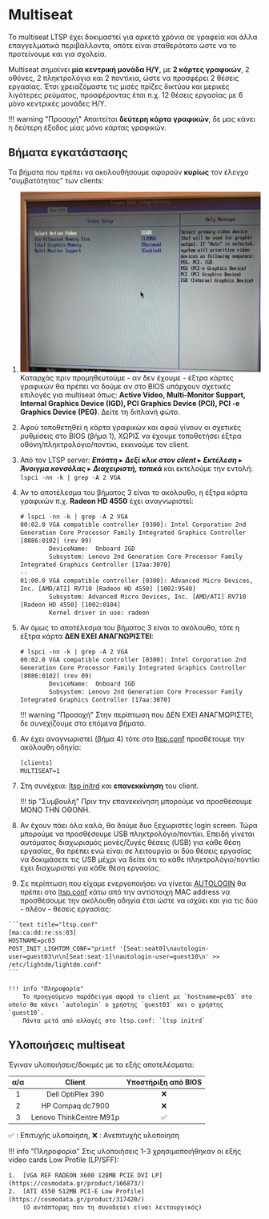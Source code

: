 # Multiseat

Το multiseat LTSP έχει δοκιμαστεί για αρκετά χρόνια σε γραφεία και άλλα επαγγελματικά περιβάλλοντα, οπότε είναι σταθερότατο ώστε να το προτείνουμε και για σχολεία.

Multiseat σημαίνει **μία κεντρική μονάδα Η/Υ**, με **2 κάρτες γραφικών**, 2
οθόνες, 2 πληκτρολόγια και 2 ποντίκια, ώστε να προσφέρει 2 θέσεις εργασίας.
Έτσι χρειαζόμαστε τις μισές πρίζες δικτύου και μερικές λιγότερες ρεύματος,
προσφέροντας έτσι π.χ. 12 θέσεις εργασίας με 6 μόνο κεντρικές μονάδες Η/Υ.

!!! warning "Προσοχή"
    Απαιτείται **δεύτερη κάρτα γραφικών**, δε μας κάνει η δεύτερη έξοδος μίας μόνο κάρτας γραφικών.

## Βήματα εγκατάστασης

Τα βήματα που πρέπει να ακολουθήσουμε αφορούν **κυρίως** τον έλεγχο
"συμβατότητας" των clients:

1.  [![](multiseat.jpg)](multiseat.jpg) Καταρχάς πριν προμηθευτούμε - αν δεν
    έχουμε - έξτρα κάρτες γραφικών θα πρέπει να δούμε αν στο BIOS υπάρχουν
    σχετικές επιλογές για multiseat όπως: **Active Video, Multi-Monitor
    Support, Internal Graphics Device (IGD), PCI Graphics Device (PCI), PCI -e
    Graphics Device (PEG)**. Δείτε τη διπλανή φώτο.

2.   Αφού τοποθετηθεί η κάρτα γραφικών και αφού γίνουν οι σχετικές ρυθμίσεις
     στο BIOS (βήμα 1), ΧΩΡΙΣ να έχουμε τοποθετήσει έξτρα
     οθόνη/πληκτρολόγιο/ποντίκι, εκκινούμε τον client.

3.  Από τον LTSP server: ***Επόπτη*** ▸ ***Δεξί κλικ στον client*** ▸
    ***Εκτέλεση*** ▸ ***Άνοιγμα κονσόλας*** ▸ ***Διαχειριστή, τοπικά*** και
    εκτελούμε την εντολή: `lspci -nn -k | grep -A 2 VGA`

4.  Αν το αποτέλεσμα του βήματος 3 είναι το ακόλουθο, η έξτρα κάρτα γραφικών
    π.χ. **Radeon HD 4550** έχει αναγνωριστεί:

    ```shell-session
    # lspci -nn -k | grep -A 2 VGA
    00:02.0 VGA compatible controller [0300]: Intel Corporation 2nd Generation Core Processor Family Integrated Graphics Controller [8086:0102] (rev 09)
            DeviceName:  Onboard IGD
            Subsystem: Lenovo 2nd Generation Core Processor Family Integrated Graphics Controller [17aa:3070]
    --
    01:00.0 VGA compatible controller [0300]: Advanced Micro Devices, Inc. [AMD/ATI] RV710 [Radeon HD 4550] [1002:9540]
            Subsystem: Advanced Micro Devices, Inc. [AMD/ATI] RV710 [Radeon HD 4550] [1002:0104]
            Kernel driver in use: radeon
    ```

5.  Αν όμως το αποτέλεσμα του βήματος 3 είναι το ακόλουθο, τότε η έξτρα κάρτα
    **ΔΕΝ ΕΧΕΙ ΑΝΑΓΝΩΡΙΣΤΕΙ**:

    ```shell-session
    # lspci -nn -k | grep -A 2 VGA
    00:02.0 VGA compatible controller [0300]: Intel Corporation 2nd Generation Core Processor Family Integrated Graphics Controller [8086:0102] (rev 09)
            DeviceName:  Onboard IGD
            Subsystem: Lenovo 2nd Generation Core Processor Family Integrated Graphics Controller [17aa:3070]
    ```

    !!! warning "Προσοχή"
        Στην περίπτωση που ΔΕΝ ΕΧΕΙ ΑΝΑΓΜΩΡΙΣΤΕΙ, δε συνεχίζουμε στα επόμενα
        βήματα.

6.  Αν έχει αναγνωριστεί (βήμα 4) τότε στο
    [ltsp.conf](../../glossary/index.md#ltspconf) προσθέτουμε την ακόλουθη
    οδηγία:

    ```text title="ltsp.conf"
    [clients]
    MULTISEAT=1
    ```

7.  Στη συνέχεια: [ltsp initrd](../../glossary/index.md#ltsp-initrd) και
    **επανεκκίνηση** του client.

    !!! tip "Συμβουλή"
        Πριν την επανεκκίνηση μπορούμε να προσθέσουμε ΜΟΝΟ ΤΗΝ ΟΘΟΝΗ.

8.  Αν έχουν πάει όλα καλά, θα δούμε δυο ξεχωριστές login screen. Τώρα μπορούμε
    να προσθέσουμε USB πληκτρολόγιο/ποντίκι. Επειδή γίνεται αυτόματος
    διαχωρισμός μονές/ζυγές θέσεις (USB) για κάθε θέση εργασίας, θα πρέπει ενώ
    είναι σε λειτουργία οι δύο θέσεις εργασίας να δοκιμάσετε τις USB μέχρι να
    δείτε ότι το κάθε πληκτρολόγιο/ποντίκι έχει διαχωριστεί για κάθε θέση
    εργασίας.

9.   Σε περίπτωση που είχαμε ενεργοποιήσει να γίνεται
     [AUTOLOGIN](../../ltsp/dm.md#autologin) θα πρέπει στο
     [ltsp.conf](../../glossary/index.md#ltspconf) κάτω από την αντίστοιχη MAC
     address να προσθέσουμε την ακόλουθη οδηγία έτσι ώστε να ισχύει και για τις
     δύο - πλέον - θέσεις εργασίας:

    ```text title="ltsp.conf"
    [ma:ca:dd:re:ss:03]
    HOSTNAME=pc03
    POST_INIT_LIGHTDM_CONF="printf '[Seat:seat0]\nautologin-user=guest03\n\n[Seat:seat-1]\nautologin-user=guest10\n' >> /etc/lightdm/lightdm.conf"
    ```

    !!! info "Πληροφορία"
        Το προηγούμενο παράδειγμα αφορά το client με `hostname=pc03` στο οποίο θα κάνει `autologin` o χρήστης `guest03` και ο χρήστης `guest10`.
        Πάντα μετά από αλλαγές στο ltsp.conf: `ltsp initrd`

## Υλοποιήσεις multiseat

Έγιναν υλοποιήσεις/δοκιμές με τα εξής αποτελέσματα:

| α/α |          Client         | Υποστήριξη από BIOS |
|:---:|:-----------------------:|:-------------------:|
|  1  |    Dell OptiPlex 390    |          ❌         |
|  2  |     HP Compaq dc7900    |          ❌         |
|  3  | Lenovo ThinkCentre M91p |          ✅         |

✅ : Επιτυχής υλοποίηση, ❌ : Ανεπιτυχής υλοποίηση

!!! info "Πληροφορία"
    Στις υλοποιήσεις 1-3 χρησιμοποιήθηκαν οι εξής video cards Low Profile (LP/SFF):

    1.  [VGA REF RADEON X600 128MB PCIE DVI LP](https://cosmodata.gr/product/166873/)
    2.  [ATI 4550 512MB PCI-E Low Profile](https://cosmodata.gr/product/317420/)
        (Ο αντάπτορας που τη συνοδεύει είναι λειτουργικός)
